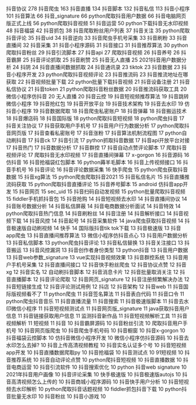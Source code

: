 
抖音协议	278
抖音爬虫	163
抖音直播	134
抖音脚本	132
抖音私信	113
抖音小程序	101
抖音算法	66
抖音_signature	66
python爬取抖音用户数据	66
抖音电脑网页版正式上线	56
python爬取抖音视频	51
抖音运营	50
python下载抖音无水印视频	48
抖音福袋	42
抖音抓包	38
抖音爬取粉丝用户列表	37
抖音关注	35
python爬取抖音评论	35
抖音uid	34
抖音逆向	33
抖音爬虫手机号采集	33
抖音刷粉	33
抖音直播间	32
抖音采集	31
抖音小程序源码	31
抖音接口	31
抖音推荐算法	30
python爬取抖音粉丝	29
抖音引流脚本	27
抖音api	27
爬取抖音视频	26
抖音养号	26
抖音霸屏	25
抖音评论抓取	25
抖音刷赞	25
抖音无人直播	25
2021抖音用户数据分析	24
抖阴	24
抖音直播间数据抓取	24
抖音通讯录	23
tiktok	23
抖音数据	23
抖音小程序开发	23
python爬取抖音视频评论	23
抖音推流码	23
抖音推流地址在哪获取	22
抖音视频批量下载	22
python批量下载抖音视频	21
抖音设备注册	21
抖音私信协议	21
抖音token	21
python爬取抖音粉丝数据	20
抖音推流码获取工具	20
微信小程序仿抖音	20
无人直播	20
抖音云控	19
抖音短视频推荐算法	19
抖音跳转微信小程序	19
抖音抢红包	19
抖音开放平台	19
抖音技术架构	19
抖音去水印	19
仿抖音小程序	19
抖音数据爬取	18
抖音爬虫私密账户	18
抖音弹幕	18
抖音搬运技术	18
抖音爆店码	18
抖音国际版	18
python爬取抖音短视频	18
python爬虫抖音	17
抖音关注协议	17
抖音获取用户手机号	17
抖音用户行为数据分析	17
python爬取抖音网页版	17
抖音查看私密账号	17
抖音涨粉	17
抖音算法机制流程图	17
python自动刷抖音	17
抖音ck	17
抖音引流	17
python抓取抖音数据	17
抖音api开放平台对接	17
抖音热门	17
抖音数据分析	17
抖音群控	17
抖音自动点赞评论脚本	17
爬取抖音视频评论	17
爬取抖音无水印视频	17
抖音直播间弹幕	17
x-gorgon	16
抖音源码	16
仿抖音	16
抖音抢福袋红包脚本	16
python薅羊毛脚本	16
抖音上传视频接口	16
抖音手机号	16
抖音评论	16
抖音评论数据采集	16
快手爬虫	15
python爬虫获取抖音数据	15
抖音xg算法	15
python爬虫爬取抖音2021	15
抖音私信名片	15
抖音直播推流码获取	15
python爬取抖音直播评论	15
抖音养号脚本	15
android 仿抖音app开发	15
抖音网页	15
sec_uid	15
抖音扫码自动发视频	15
python批量爬取抖音视频	15
fiddler手机抓抖音包	15
抖音抢购	14
抖音短视频去水印	14
抖音直播间协议	14
抖音账号数据分析	14
抖音私信屏蔽	14
抖音电商数据分析面试	14
抖音特效	14
python爬取抖音热门信息	14
抖音刷粉丝	14
抖音注册	14
抖音解析接口	14
抖音视频下载	14
抖音风控	14
抖音起号	14
抖音采集软件	14
java爬虫获取抖音视频	14
抖音极速版自动刷视频	14
快手	14
国际版抖音tik tok下载	13
抖音极速版	13
抖音app爬虫	13
抖音直播间推荐算法	13
微信小程序仿抖音点心	13
抖音用户数据分析	13
抖音私信脚本	13
python爬虫抖音评论	13
抖音私信替换	13
抖音关注接口	13
抖音搬运	13
抖音风控漏洞	13
抖音创作者身份类型	13
python抖音	13
抖音用户数据	13
抖音web参数_signature	13
vue实现抖音视频效果	13
抖音群控系统	13
抖音用户手机号采集	12
抖音直播间接口	12
抖音快手粉丝爬虫	12
抖音协议点赞	12
抖音xg	12
抖音实名	12
自动刷抖音脚本	12
抖音消息卡片	12
抖音批量取消关注	12
抖音直播脚本	12
抖音评论爬取	12
抖音网页_signature	12
抖音注册频繁解决办法	12
抖音短链接生成	12
抖音评论测试用例	12
抖店	12
抖音架构	12
抖音web	11
抖音国际版视频看不了	11
python爬虫	11
抖音签名算法	11
抖音表白代码	11
抖音口令	11
python爬虫抖音音乐	11
抖音直播流量	11
抖音搜索	11
抖音极速版脚本	11
抖音去水印微信小程序	11
抖音短视频测试点	11
抖音网页版_signature	11
java获取抖音用户信息	11
抖音链接获取用户信息	11
监测抖音新作品	11
抖音短视频解析工具	11
抖音视频解析	11
短视频	11
抖音	10
抖音霸屏源码	10
抖音粉丝引流	10
爬取抖音用户手机号	10
抖音网页版爬虫	10
抖音爬虫手机号码	10
抖音橱窗	10
抖音x-gorgon	10
抖音福袋云控脚本	10
仿抖音微信小程序开发	10
微信小程序仿抖音源码	10
抖音去水印怎么去掉?	10
抖音上传高清视频教程	10
抖音实名认证多个号	10
抖音短视频app开发	10
抖音直播数据爬取py	10
抖音抢福袋	10
抖音测试点	10
91短视频	10
抖音推荐系统	10
抖音自动评论点赞	10
python爬抖音短视频	10
抖音直播数据	10
抖音电商运营	10
抖音引流软件	10
抖音搜索优化	10
python 抖音web signature	10
2021年抖音用户画像	10
抖音评论采集	10
快手极速版	10
抖音极速版autojs	10
抖音高清视频怎么上传的	10
抖音商城小程序源码	10
抖音快手用户分析	10
抖音短视频去水印解析	10
python爬取抖音话题视频	10
fiddler抓包抖音下载	10
python抖音批量无水印	10
抖音粉丝	10
抖音小游戏	10